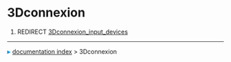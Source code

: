 # 3Dconnexion
1.  REDIRECT [3Dconnexion\_input\_devices](3Dconnexion_input_devices.md)



---
![](images/Right_arrow.png) [documentation index](../README.md) > 3Dconnexion
